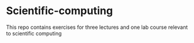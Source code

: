 # Scientific-computing

This repo contains exercises for three lectures and one lab course relevant to scientific computing
